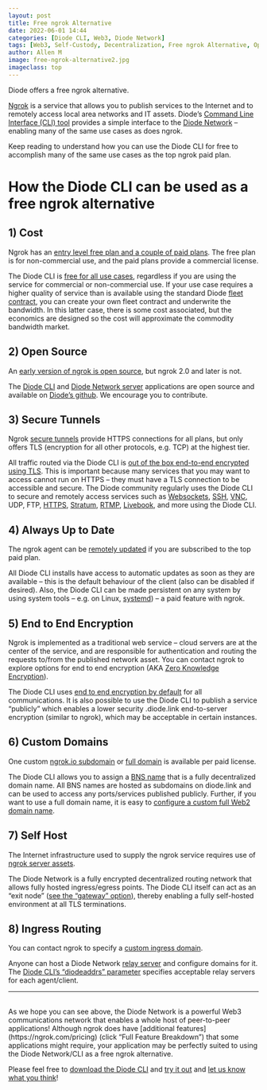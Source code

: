 ```yaml
---
layout: post
title: Free ngrok Alternative
date: 2022-06-01 14:44
categories: [Diode CLI, Web3, Diode Network]
tags: [Web3, Self-Custody, Decentralization, Free ngrok Alternative, Open Source]
author: Allen M
image: free-ngrok-alternative2.jpg
imageclass: top
---
```

Diode offers a free ngrok alternative.

[Ngrok](https://ngrok.com/) is a service that allows you to publish services to the Internet and to remotely access local area networks and IT assets.  Diode’s [Command Line Interface (CLI) tool](https://diode.io/products/diode-cli/) provides a simple interface to the [Diode Network](https://diode.io/products/diode-network/) – enabling many of the same use cases as does ngrok.  

Keep reading to understand how you can use the Diode CLI for free to accomplish many of the same use cases as the top ngrok paid plan.

# How the Diode CLI can be used as a free ngrok alternative

## 1)	Cost

Ngrok has an [entry level free plan and a couple of paid plans](https://ngrok.com/pricing).  The free plan is for non-commercial use, and the paid plans provide a commercial license.

The Diode CLI is [free for all use cases](https://diode.io/pricing/), regardless if you are using the service for commercial or non-commercial use.  If your use case requires a higher quality of service than is available using the standard Diode [fleet contract](https://support.diode.io/article/7vyr5mslsy-what-is-a-fleet-contract), you can create your own fleet contract and underwrite the bandwidth.  In this latter case, there is some cost associated, but the economics are designed so the cost will approximate the commodity bandwidth market.

## 2)	Open Source
An [early version of ngrok is open source](https://github.com/inconshreveable/ngrok), but ngrok 2.0 and later is not.

The [Diode CLI](https://github.com/diodechain/diode_client) and [Diode Network server](https://github.com/diodechain/diode_server) applications are open source and available on [Diode’s github](https://github.com/diodechain).  We encourage you to contribute.

## 3)	Secure Tunnels

Ngrok [secure tunnels](https://ngrok.com/docs/secure-tunnels#what-are-ngrok-secure-tunnels) provide HTTPS connections for all plans, but only offers TLS (encryption for all other protocols, e.g. TCP) at the highest tier.

All traffic routed via the Diode CLI is [out of the box end-to-end encrypted using TLS](https://support.diode.io/article/jieo6utgv9-are-my-communications-via-the-diode-network-encrypted).  This is important because many services that you may want to access cannot run on HTTPS – they must have a TLS connection to be accessible and secure.  The Diode community regularly uses the Diode CLI to secure and remotely access services such as [Websockets](https://support.diode.io/article/p2rff6gumf-how-are-you-using-websockets), [SSH](https://support.diode.io/article/ub9xrruimv-ssh), [VNC](https://support.diode.io/article/tmb4zzkpd3-remote-vnc-on-windows), UDP, FTP, [HTTPS](https://support.diode.io/article/ss32engxlq-publish-your-local-webserver), [Stratum](https://braiins.com/stratum-v2), [RTMP](https://support.diode.io/article/3ty9pby3dz-stream-rtmp-video), [Livebook](https://livebook.dev/), and more using the Diode CLI.

## 4)	Always Up to Date

The ngrok agent can be [remotely updated](https://ngrok.com/docs/secure-tunnels#automatic-updates) if you are subscribed to the top paid plan.

All Diode CLI installs have access to automatic updates as soon as they are available – this is the default behaviour of the client (also can be disabled if desired).  Also, the Diode CLI can be made persistent on any system by using system tools – e.g. on Linux, [systemd](https://support.diode.io/article/gmo8f1f4ys-start-on-bootup)) – a paid feature with ngrok.

## 5)	End to End Encryption

Ngrok is implemented as a traditional web service – cloud servers are at the center of the service, and are responsible for authentication and routing the requests to/from the published network asset.  You can contact ngrok to explore options for end to end encryption (AKA [Zero Knowledge Encryption](https://ngrok.com/docs/cloud-edge#zero-knowledge-tls)).  

The Diode CLI uses [end to end encryption by default](https://support.diode.io/article/jieo6utgv9-are-my-communications-via-the-diode-network-encrypted) for all communications.  It is also possible to use the Diode CLI to publish a service “publicly” which enables a lower security <client ID>.diode.link end-to-server encryption (similar to ngrok), which may be acceptable in certain instances.

## 6)	Custom Domains

One custom [ngrok.io subdomain](https://ngrok.com/docs/secure-tunnels#http-tunnels-subdomain) or [full domain](https://ngrok.com/docs/secure-tunnels#http-tunnels-custom-domains) is available per paid license.

The Diode CLI allows you to assign a [BNS name](https://support.diode.io/article/5nsoxvhug1-what-is-bns) that is a fully decentralized domain name.  All BNS names are hosted as subdomains on diode.link and can be used to access any ports/services published publicly.  Further, if you want to use a full domain name, it is easy to [configure a custom full Web2 domain name](https://support.diode.io/article/6pctb40wj8-configure-a-custom-domain-for-diode).

## 7)	Self Host

The Internet infrastructure used to supply the ngrok service requires use of [ngrok server assets](https://ngrok.com/docs/ngrok-agent/config#config-region).

The Diode Network is a fully encrypted decentralized routing network that allows fully hosted ingress/egress points.  The Diode CLI itself can act as an “exit node” ([see the “gateway” option](https://diode.helpdocs.io/app/content/article/josr6wwh5e)), thereby enabling a fully self-hosted environment at all TLS terminations.

## 8)	Ingress Routing

You can contact ngrok to specify a [custom ingress domain](https://ngrok.com/docs/secure-tunnels#agent-ingress).

Anyone can host a Diode Network [relay server](https://github.com/diodechain/diode_server) and configure domains for it.  The [Diode CLI’s “diodeaddrs” parameter](https://support.diode.io/article/josr6wwh5e-go-client-commands) specifies acceptable relay servers for each agent/client.

<hr>
</br>
As we hope you can see above, the Diode Network is a powerful Web3 communications network that enables a whole host of peer-to-peer applications!  Although ngrok does have [additional features](https://ngrok.com/pricing) (click “Full Feature Breakdown”) that some applications might require, your application may be perfectly suited to using the Diode Network/CLI as a free ngrok alternative.

Please feel free to [download the Diode CLI](https://diode.io/download) and [try it out](https://support.diode.io/article/lsr4tkzz8t-getting-started) and [let us know what you think](https://t.me/diode_chain)!
